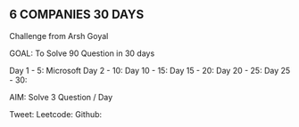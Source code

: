 ## 6 COMPANIES 30 DAYS
Challenge from Arsh Goyal

GOAL: To Solve 90 Question in 30 days

Day 1 - 5: Microsoft
Day 2 - 10: 
Day 10 - 15:
Day 15 - 20:
Day 20 - 25:
Day 25 - 30:


AIM: Solve 3 Question / Day

Tweet: 
Leetcode: 
Github: 